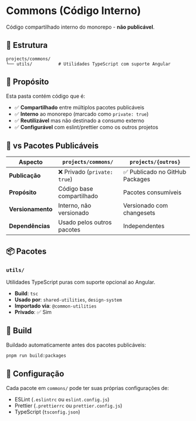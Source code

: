 # Commons (Código Interno)

Código compartilhado interno do monorepo - **não publicável**.

## 📂 Estrutura

```
projects/commons/
└── utils/          # Utilidades TypeScript com suporte Angular
```

## 🎯 Propósito

Esta pasta contém código que é:
- ✅ **Compartilhado** entre múltiplos pacotes publicáveis
- ✅ **Interno** ao monorepo (marcado como `private: true`)
- ✅ **Reutilizável** mas não destinado a consumo externo
- ✅ **Configurável** com eslint/prettier como os outros projetos

## 🔄 vs Pacotes Publicáveis

| Aspecto | `projects/commons/` | `projects/{outros}` |
|---------|---------------------|---------------------|
| **Publicação** | ❌ Privado (`private: true`) | ✅ Publicado no GitHub Packages |
| **Propósito** | Código base compartilhado | Pacotes consumíveis |
| **Versionamento** | Interno, não versionado | Versionado com changesets |
| **Dependências** | Usado pelos outros pacotes | Independentes |

## 📦 Pacotes

### `utils/`
Utilidades TypeScript puras com suporte opcional ao Angular.
- **Build**: `tsc`
- **Usado por**: `shared-utilities`, `design-system`
- **Importado via**: `@common-utilities`
- **Privado**: ✅ Sim

## 🚀 Build

Buildado automaticamente antes dos pacotes publicáveis:

```bash
pnpm run build:packages
```

## 🔧 Configuração

Cada pacote em `commons/` pode ter suas próprias configurações de:
- ESLint (`.eslintrc` ou `eslint.config.js`)
- Prettier (`.prettierrc` ou `prettier.config.js`)
- TypeScript (`tsconfig.json`)
